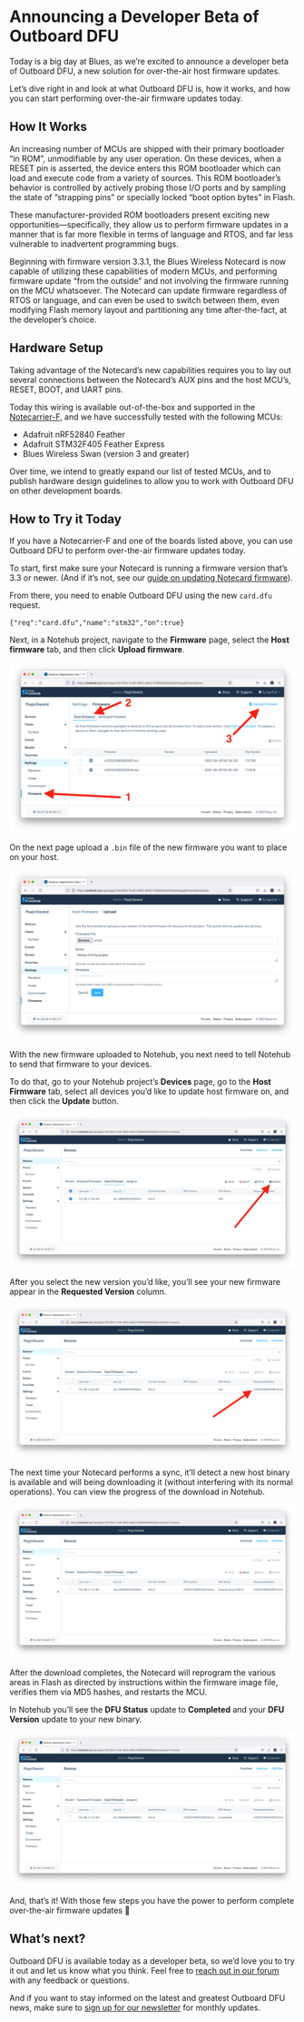# Announcing a Developer Beta of Outboard DFU

Today is a big day at Blues, as we’re excited to announce a developer beta of Outboard DFU, a new solution for over-the-air host firmware updates.

Let’s dive right in and look at what Outboard DFU is, how it works, and how you can start performing over-the-air firmware updates today.

## How It Works

An increasing number of MCUs are shipped with their primary bootloader “in ROM”, unmodifiable by any user operation.  On these devices, when a RESET pin is asserted, the device enters this ROM bootloader which can load and execute code from a variety of sources. This ROM bootloader’s behavior is controlled by actively probing those I/O ports and by sampling the state of “strapping pins” or specially locked “boot option bytes” in Flash.

These manufacturer-provided ROM bootloaders present exciting new opportunities—specifically, they allow us to perform firmware updates in a manner that is far more flexible in terms of language and RTOS, and far less vulnerable to inadvertent programming bugs.

Beginning with firmware version 3.3.1, the Blues Wireless Notecard is now capable of utilizing these capabilities of modern MCUs, and performing firmware update “from the outside” and not involving the firmware running on the MCU whatsoever. The Notecard can update firmware regardless of RTOS or language, and can even be used to switch between them, even modifying Flash memory layout and partitioning any time after-the-fact, at the developer’s choice.

## Hardware Setup

Taking advantage of the Notecard’s new capabilities requires you to lay out several connections between the Notecard’s AUX pins and the host MCU’s, RESET, BOOT, and UART pins.

Today this wiring is available out-of-the-box and supported in the [Notecarrier-F](https://shop.blues.io/products/notecarrier-f), and we have successfully tested with the following MCUs:

- Adafruit nRF52840 Feather
- Adafruit STM32F405 Feather Express
- Blues Wireless Swan (version 3 and greater)

Over time, we intend to greatly expand our list of tested MCUs, and to publish hardware design guidelines to allow you to work with Outboard DFU on other development boards.

## How to Try it Today

If you have a Notecarrier-F and one of the boards listed above, you can use Outboard DFU to perform over-the-air firmware updates today.

To start, first make sure your Notecard is running a firmware version that’s 3.3 or newer. (And if it’s not, see our [guide on updating Notecard firmware](https://dev.blues.io/notecard/notecard-firmware-updates/)).

From there, you need to enable Outboard DFU using the new `card.dfu` request.

```
{"req":"card.dfu","name":"stm32","on":true}
```

Next, in a Notehub project, navigate to the **Firmware** page, select the **Host firmware** tab, and then click **Upload firmware**.

![](notehub.png)

On the next page upload a `.bin` file of the new firmware you want to place on your host.

![](new-firmware.png)

With the new firmware uploaded to Notehub, you next need to tell Notehub to send that firmware to your devices.

To do that, go to your Notehub project’s **Devices** page, go to the **Host Firmware** tab, select all devices you’d like to update host firmware on, and then click the **Update** button.

![](update.png)

After you select the new version you’d like, you’ll see your new firmware appear in the **Requested Version** column.

![](requested-version.png)

The next time your Notecard performs a sync, it’ll detect a new host binary is available and will being downloading it (without interfering with its normal operations). You can view the progress of the download in Notehub.

![](downloading.png)

After the download completes, the Notecard will reprogram the various areas in Flash as directed by instructions within the firmware image file, verifies them via MD5 hashes, and restarts the MCU.

In Notehub you’ll see the **DFU Status** update to **Completed** and your **DFU Version** update to your new binary.

![](dfu-complete.png)

And, that’s it! With those few steps you have the power to perform complete over-the-air firmware updates 🎉

## What’s next?

Outboard DFU is available today as a developer beta, so we’d love you to try it out and let us know what you think. Feel free to [reach out in our forum](https://discuss.blues.io/) with any feedback or questions.

And if you want to stay informed on the latest and greatest Outboard DFU news, make sure to [sign up for our newsletter](https://blues.io/dev-news/) for monthly updates.
